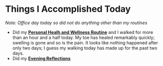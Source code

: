 # Things I Accomplished Today

_Note: Office day today so did not do anything other than my routines_

- Did my **[Personal Healh and Wellness Routine](../../routines/2024/personal-health-and-wellness-routine/personal-health-and-wellness-routine-2024-week-3)** and I walked for more than an hour and a half today. My toe has healed remarkably quickly; swelling is gone and so is the pain. It looks like nothing happened after only two days; I guess my walking today has made up for the past two days.
- Did my **[Evening Reflections](../../routines/evening-reflections.md)**
